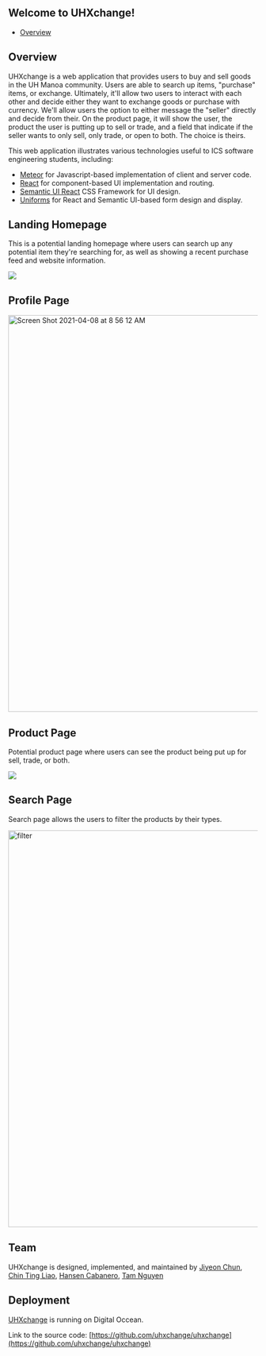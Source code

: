 ## Welcome to UHXchange!

* [Overview](#overview)

## Overview

UHXchange is a web application that provides users to buy and sell goods in the UH Manoa community. Users are able to search up items, "purchase" items, or exchange. Ultimately, it'll allow two users to interact with each other and decide either they want to exchange goods or purchase with currency. We'll allow users the option to either message the "seller" directly and decide from their. On the product page, it will show the user, the product the user is putting up to sell or trade, and a field that indicate if the seller wants to only sell, only trade, or open to both. The choice is theirs.

This web application illustrates various technologies useful to ICS software engineering students, including:

* [Meteor](https://www.meteor.com/) for Javascript-based implementation of client and server code.
* [React](https://reactjs.org/) for component-based UI implementation and routing.
* [Semantic UI React](https://react.semantic-ui.com/) CSS Framework for UI design.
* [Uniforms](https://uniforms.tools/) for React and Semantic UI-based form design and display.

## Landing Homepage

This is a potential landing homepage where users can search up any potential item they're searching for, as well as showing a recent purchase feed and website information.

![](https://cdn.discordapp.com/attachments/828143559336263700/828866541692518410/unknown.png)

## Profile Page

<img width="800" alt="Screen Shot 2021-04-08 at 8 56 12 AM" src="https://user-images.githubusercontent.com/77813646/114081839-c2e84000-9848-11eb-8c8c-785c53d842f6.png">


## Product Page

Potential product page where users can see the product being put up for sell, trade, or both.

![](https://cdn.discordapp.com/attachments/828143559336263700/828881262499987477/unknown.png)


## Search Page

Search page allows the users to filter the products by their types.

<img width="800" alt="filter" src="https://user-images.githubusercontent.com/77813646/114013243-09b34700-9803-11eb-93d8-8fd6ea24f9c1.png">


## Team

UHXchange is designed, implemented, and maintained by
[Jiyeon Chun](https://chunjy.github.io/), [Chin Ting Liao](https://chintingliao.github.io/), [Hansen Cabanero](https://hanseca.github.io/), [Tam Nguyen](https://tamtn2.github.io/)


## Deployment

[UHXchange](https://uhxmanoa.xyz/#/) is running on Digital Occean.


Link to the source code:
[https://github.com/uhxchange/uhxchange](https://github.com/uhxchange/uhxchange)

